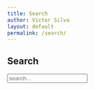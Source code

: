 ```yaml
---
title: Search
author: Victor Silva
layout: default
permalink: /search/
---
```

<article class="post">
  <h1 class="underline">Search</h1>
  <div id="search-container">
    <input type="text" id="search-input" placeholder="search...">
    <ul id="results-container"></ul>
  </div>
</article>

<script src="/assets/js/jekyll-search.min.js" type="text/javascript"></script>
<script type="text/javascript">
SimpleJekyllSearch({
  searchInput: document.getElementById('search-input'),
  resultsContainer: document.getElementById('results-container'),
  json: '/search.json',
  searchResultTemplate: '<li><a href="{url}" title="{desc}">{title}</a></li>',
  limit: 50,
})
</script>
